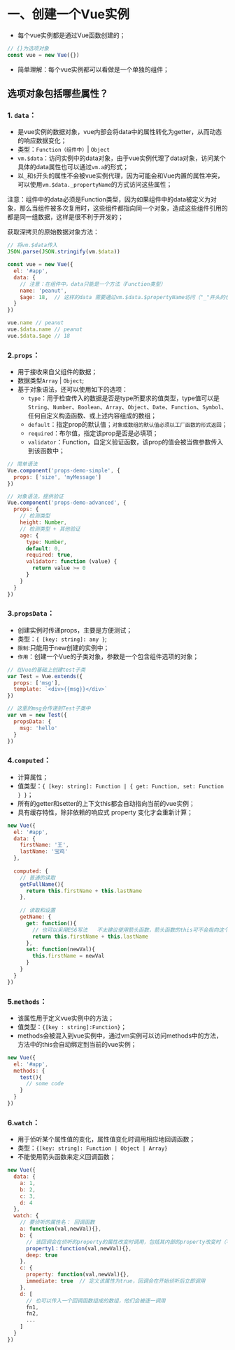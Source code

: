 # 一、创建一个Vue实例

+ 每个vue实例都是通过Vue函数创建的；

```js
// {}为选项对象
const vue = new Vue({})
```

+ 简单理解：每个vue实例都可以看做是一个单独的组件；

## 选项对象包括哪些属性？

### 1. `data`：

+ 是vue实例的数据对象，vue内部会将data中的属性转化为getter，从而动态的响应数据变化；
+ 类型：`Function（组件中）`| `Object`
+ `vm.$data`：访问实例中的data对象，由于vue实例代理了data对象，访问某个具体的data属性也可以通过`vm.a`的形式；
+ 以`_`和`$`开头的属性不会被vue实例代理，因为可能会和Vue内置的属性冲突，可以使用`vm.$data._propertyName`的方式访问这些属性；

注意：组件中的data必须是Function类型，因为如果组件中的data被定义为对象，那么当组件被多次复用时，这些组件都指向同一个对象，造成这些组件引用的都是同一组数据，这样是很不利于开发的；

获取深拷贝的原始数据对象方法：

```js
// 将vm.$data传入
JSON.parse(JSON.stringify(vm.$data))
```

```js
const vue = new Vue({
  el: '#app',
  data: {
    // 注意：在组件中，data只能是一个方法（Function类型）
    name: 'peanut',
    $age: 18,  // 这样的data 需要通过vm.$data.$propertyName访问（"_"开头的也是如此）
  }
})

vue.name // peanut
vue.$data.name // peanut
vue.$data.$age // 18
```

### 2.`props`：

+ 用于接收来自父组件的数据；
+ 数据类型`Array` | `Object`;
+ 基于对象语法，还可以使用如下的选项：
    + `type`：用于检查传入的数据是否是type所要求的值类型，type值可以是`String`、`Number`、`Boolean`、`Array`、`Object`、`Date`、`Function`、`Symbol`、任何自定义构造函数、或上述内容组成的数组；
    + `default`：指定prop的默认值；`对象或数组的默认值必须以工厂函数的形式返回`；
    + `required`：布尔值，指定该prop是否是必填项；
    + `validator`：Function，自定义验证函数，该prop的值会被当做参数传入到该函数中；

```js
// 简单语法
Vue.component('props-demo-simple', {
  props: ['size', 'myMessage']
})

// 对象语法，提供验证
Vue.component('props-demo-advanced', {
  props: {
    // 检测类型
    height: Number,
    // 检测类型 + 其他验证
    age: {
      type: Number,
      default: 0,
      required: true,
      validator: function (value) {
        return value >= 0
      }
    }
  }
})
```

### 3.`propsData`：

+  创建实例时传递props，主要是方便测试；
+ 类型：`{ [key: string]: any }`;
+ `限制`:只能用于new创建的实例中；
+ `作用`：创建一个Vue的子类对象，参数是一个包含组件选项的对象；

```js
// 在Vue的基础上创建test子类
var Test = Vue.extends({
  props: ['msg'],
  template: `<div>{{msg}}</div>`
})

// 这里的msg会传递到Test子类中
var vm = new Test({
  propsData: {
    msg: 'hello'
  }
})
```

### 4.`computed`：

+ 计算属性；
+ 值类型：`{ [key: string]: Function | { get: Function, set: Function } }`；
+ 所有的getter和setter的上下文this都会自动指向当前的vue实例；
+ 具有缓存特性，除非依赖的响应式 property 变化才会重新计算；

```js
new Vue({
  el: '#app',
  data: {
    firstName: '王',
    lastName: '宝鸡'
  },
  
  computed: {
    // 普通的读取
    getFullName(){
      return this.firstName + this.lastName
    },
    
    // 读取和设置
    getName: {
      get: function(){
        // 也可以采用ES6写法   不太建议使用箭头函数，箭头函数的this可不会指向这个vue实例
        return this.firstName + this.lastName
      },
      set: function(newVal){
        this.firstName = newVal
      }
    }
  }
})
```

### 5.`methods`：

+ 该属性用于定义vue实例中的方法；
+ 值类型：`{[key : string]:Function}`；
+ methods会被混入到vue实例中，通过vm实例可以访问methods中的方法，方法中的this会自动绑定到当前的vue实例；

```js
new Vue({
  el: '#app',
  methods: {
    test(){
      // some code
    }
  }
})
```

### 6.`watch`：

+ 用于侦听某个属性值的变化，属性值变化时调用相应地回调函数；
+ 类型：`{[key: string]: Function | Object | Array}`
+ 不能使用箭头函数来定义回调函数；

```js
new Vue({
  data: {
    a: 1,
    b: 2,
    c: 3,
    d: 4
  },
  watch: {
    // 要侦听的属性名： 回调函数
    a: function(val,newVal){},
    b: {
      // 该回调会在侦听的property的属性改变时调用，包括其内部的property改变时（不管内部的property嵌套的有多深）
      property1：function(val,newVal){},
      deep: true
    },
    c: {
      property: function(val,newVal){},
      immediate: true  // 定义该属性为true，回调会在开始侦听后立即调用
    },
    d: [
      // 也可以传入一个回调函数组成的数组，他们会被逐一调用
      fn1,
      fn2,
      ...
    ]
  }
})
```



